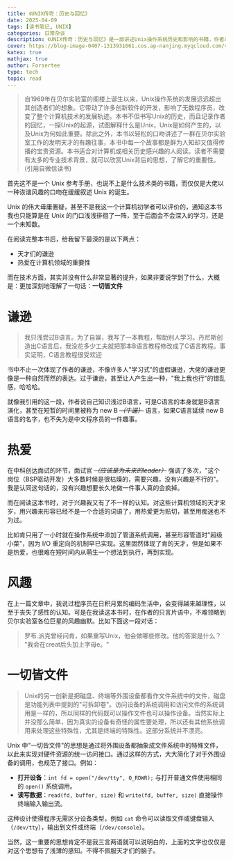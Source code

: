 ```yaml
---
title: 《UNIX传奇：历史与回忆》
date: 2025-04-09
tags: [读书笔记, UNIX]
categories: 日常杂谈
description: 《UNIX传奇：历史与回忆》是一部讲述Unix操作系统历史和影响的书籍，作者以轻松幽默的笔触记录Unix的起源、发展及其重要性。书中不仅展现了Unix创造者的谦逊和对计算机领域的热爱，还揭示了"一切皆文件"的核心思想，即把硬件资源抽象成文件系统中的特殊文件，简化了对硬件的调用。这本书适合对计算机历史感兴趣的读者，无需专业技术背景即可欣赏Unix的思想和重要性。
cover: https://blog-image-0407-1313931661.cos.ap-nanjing.myqcloud.com/v2-2429c2222d0680eadf76d9ee34adab7b_720w.jpg.png?imageSlim
katex: true
mathjax: true
author: Forsertee
type: tech
topic: read
---
```

> 自1969年在贝尔实验室的阁楼上诞生以来，Unix操作系统的发展远远超出其创造者们的想象。它带动了许多创新软件的开发，影响了无数程序员，改变了整个计算机技术的发展轨迹。本书不但书写Unix的历史，而且记录作者的回忆，一探Unix的起源，试图解释什么是Unix，Unix是如何产生的，以及Unix为何如此重要。除此之外，本书以轻松的口吻讲述了一群在贝尔实验室工作的发明天才的有趣往事，本书中每一个故事都是鲜为人知却又值得传播的宝贵资源。本书适合对计算机或相关历史感兴趣的人阅读。读者不需要有太多的专业技术背景，就可以欣赏Unix背后的思想，了解它的重要性。(引用自微信读书)

首先这不是一个 Unix 参考手册，也说不上是什么技术类的书籍，而仅仅是大佬以一种诙谐风趣的口吻在缓缓叙述 Unix 的诞生。

Unix 的伟大毋庸置疑，甚至不是我这一个计算机初学者可以评价的，通知这本书我也只能算是在 Unix 的门口浅浅徘徊了一阵，至于后面会不会深入的学习，还是一个未知数。

在阅读完整本书后，给我留下最深的是以下两点：
* 天才们的谦逊
* 热爱在计算机领域的重要性

而在技术方面，其实并没有什么非常显著的提升，如果非要说学到了什么，大概是：更加深刻地理解了一句话：**一切皆文件**


# 谦逊

> 我只浅尝过B语言。为了自娱，我写了一本教程，帮助别人学习。丹尼斯创造出C语言后，我没花多少工夫就把那本B语言教程修改成了C语言教程。事实证明，C语言教程很受欢迎

书中不止一次体现了作者的谦逊，不像许多人"学习式"的虚假谦逊，大佬的谦逊更像是一种自然而然的表达。过于谦逊，甚至让人产生出一种，"我上我也行"的错乱感，哈哈哈。

就像我引用的这一段，作者说自己知识浅过B语言，可是C语言的本身就是B语言演化，甚至在短暂的时间里被称为 new B *~~（牛逼）~~* 语言，如果C语言延续 new B 语言的名字，也不失为是中文程序员的一件趣事。
# 热爱

在中科创达面试的环节，面试官 *~~（应该是为未来的leader）~~* 强调了多次，"这个岗位（BSP驱动开发）大多数时候是很枯燥的，需要兴趣，没有兴趣是不行的"。我是认同这句话的，没有兴趣想要长久地做一件事人真的会疯掉。

而在阅读这本书时，对于兴趣我又有了不一样的认知。对这些计算机领域的天才来岁，用兴趣来形容已经不是一个合适的词语了，用热爱更为贴切，甚至用痴迷也不为过。

比如肯只用了一小时就在操作系统中添加了管道系统调用，甚至形容管道时"超级小菜"，因为 I/O 重定向的机制早已实现。这里固然体现了肯的天才，但是如果不是热爱，也很难在短时间内从萌生一个想法到执行，再到实现。

# 风趣

在上一篇文章中，我说过程序员在日积月累的编码生活中，会变得越来越理性，以至于丧失了感性的认知。可是在我读这本书时，在作者的只言片语中，不难领略到贝尔实验室各位巨星的风趣幽默。比如下面这一段对话：

> 罗布.派克曾经问肯，如果重写Unix，他会做哪些修改。他的答案是什么？​"我会在creat后头加上字母e。​"

# 一切皆文件

> Unix的另一创新是把磁盘、终端等外围设备都看作文件系统中的文件，磁盘是功能列表中提到的"可拆卸卷"​。访问设备的系统调用和访问文件的系统调用是一样的，所以同样的代码既可以操作文件也可以操作设备。当然实际上并没那么简单，因为真实的设备有奇怪的属性要处理，所以还有其他系统调用来处理这些特殊性，尤其是终端的特殊性。这部分系统并不漂亮。

Unix 中"一切皆文件"的思想是通过将外围设备都抽象成文件系统中的特殊文件，以此来实现对硬件资源的统一访问接口。通过这样的方式，大大简化了对于外围设备的调用，也规范了接口。例如：

- **打开设备**​：`int fd = open("/dev/tty", O_RDWR);` 与打开普通文件使用相同的 `open()` 系统调用。
- ​**读写数据**​：`read(fd, buffer, size)` 和 `write(fd, buffer, size)` 直接操作终端输入输出流。

这种设计使得程序无需区分设备类型，例如 `cat` 命令可以读取文件或键盘输入（`/dev/tty`），输出到文件或终端（`/dev/console`）。

当然，这一重要的思想肯定不是我三言两语就可以说明白的，上面的文字也仅仅是对这个思想有了浅薄的感知。不得不佩服天才们的脑子。







